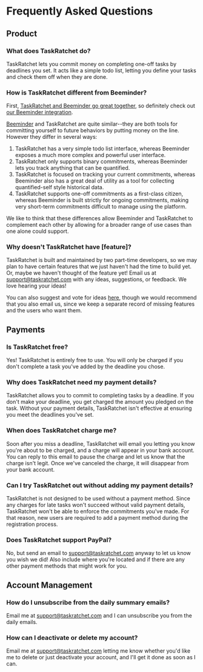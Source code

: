# Frequently Asked Questions

## Product

### What does TaskRatchet do?

TaskRatchet lets you commit money on completing one-off tasks by deadlines you set. It acts like a simple todo list,
letting you define your tasks and check them off when they are done.

### How is TaskRatchet different from Beeminder?

First, [TaskRatchet and Beeminder go great together](https://www.beeminder.com/taskratchet), so definitely check out
[our Beeminder integration](https://taskratchet.com/help/integrations.html#beeminder).

[Beeminder](https://www.beeminder.com/home) and TaskRatchet are quite similar--they are both tools for committing yourself
to future behaviors by putting money on the line. However they differ in several ways:

1. TaskRatchet has a very simple todo list interface, whereas Beeminder exposes a much more complex and powerful user interface.
2. TaskRatchet only supports binary commitments, whereas Beeminder lets you track anything that can be quantified.
3. TaskRatchet is focused on tracking your current commitments, whereas Beeminder also has a great deal of utility as a tool for collecting quantified-self style historical data.
4. TaskRatchet supports one-off commitments as a first-class citizen, whereas Beeminder is built strictly for ongoing commitments, making very short-term commitments difficult to manage using the platform.

We like to think that these differences allow Beeminder and TaskRatchet to complement each other by allowing for a broader range of
use cases than one alone could support.

### Why doesn't TaskRatchet have \[feature\]?

TaskRatchet is built and maintained by two part-time developers, so we may plan to have certain features that we just haven't
had the time to build yet. Or, maybe we haven't thought of the feature yet! Email us at support@taskratchet.com with any
ideas, suggestions, or feedback. We love hearing your ideas!

You can also suggest and vote for ideas [here](https://taskratchet.consider.it/), though we would recommend that you
also email us, since we keep a separate record of missing features and the users who want them.

## Payments

### Is TaskRatchet free?

Yes! TaskRatchet is entirely free to use. You will only be charged if you don't complete a task you've added by the
deadline you chose.

### Why does TaskRatchet need my payment details?

TaskRatchet allows you to commit to completing tasks by a deadline. If you don't make your deadline, you get charged
the amount you pledged on the task. Without your payment details, TaskRatchet isn't effective at ensuring you meet
the deadlines you've set.

### When does TaskRatchet charge me?

Soon after you miss a deadline, TaskRatchet will email you letting you know you're about to be charged, and a
charge will appear in your bank account. You can reply to this email to pause the charge and let us know that the charge
isn't legit. Once we've canceled the charge, it will disappear from your bank account.

### Can I try TaskRatchet out without adding my payment details?

TaskRatchet is not designed to be used without a payment method. Since any charges for late tasks won't succeed without
valid payment details, TaskRatchet won't be able to enforce the commitments you've made. For that reason, new users
are required to add a payment method during the registration process.

### Does TaskRatchet support PayPal?

No, but send an email to support@taskratchet.com anyway to let us know you wish we did! Also include where
you're located and if there are any other payment methods that might work for you.

## Account Management

### How do I unsubscribe from the daily summary emails?

Email me at support@taskratchet.com and I can unsubscribe you from the daily emails.

### How can I deactivate or delete my account?

Email me at support@taskratchet.com letting me know whether you'd like me to delete or just deactivate your account, and
I'll get it done as soon as I can.
